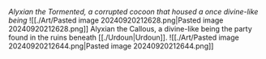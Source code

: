 _Alyxian the Tormented, a corrupted cocoon that housed a once divine-like being_
![[./Art/Pasted image 20240920212628.png|Pasted image 20240920212628.png]]
Alyxian the Callous, a divine-like being the party found in the ruins beneath [[./Urdoun|Urdoun]].
![[./Art/Pasted image 20240920212644.png|Pasted image 20240920212644.png]]
